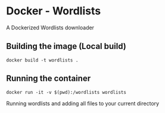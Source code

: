 # Docker - Wordlists

A Dockerized Wordlists downloader

## Building the image (Local build)

```
docker build -t wordlists .
```

## Running the container

```
docker run -it -v $(pwd):/wordlists wordlists
```

Running wordlists and adding all files to your current directory
